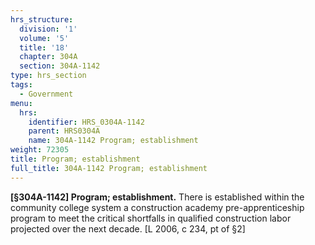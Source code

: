 ```yaml
---
hrs_structure:
  division: '1'
  volume: '5'
  title: '18'
  chapter: 304A
  section: 304A-1142
type: hrs_section
tags:
  - Government
menu:
  hrs:
    identifier: HRS_0304A-1142
    parent: HRS0304A
    name: 304A-1142 Program; establishment
weight: 72305
title: Program; establishment
full_title: 304A-1142 Program; establishment
---
```

**[§304A-1142] Program; establishment.** There is established within the community college system a construction academy pre-apprenticeship program to meet the critical shortfalls in qualified construction labor projected over the next decade. [L 2006, c 234, pt of §2]